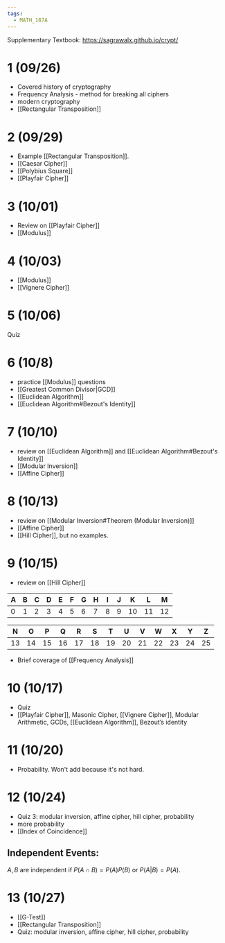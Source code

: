 ```yaml
---
tags:
  - MATH_187A
---
```

Supplementary Textbook: https://sagrawalx.github.io/crypt/ 
# 1 (09/26)
- Covered history of cryptography
- Frequency Analysis - method for breaking all ciphers
- modern cryptography
- [[Rectangular Transposition]]

# 2 (09/29)
- Example [[Rectangular Transposition]]. 
- [[Caesar Cipher]]
- [[Polybius Square]]
- [[Playfair Cipher]]

# 3 (10/01)
- Review on [[Playfair Cipher]]
- [[Modulus]]

# 4 (10/03)
- [[Modulus]]
- [[Vignere Cipher]]

# 5 (10/06)
Quiz

# 6 (10/8)
- practice [[Modulus]] questions
- [[Greatest Common Divisor|GCD]]
- [[Euclidean Algorithm]]
- [[Euclidean Algorithm#Bezout's Identity]]

# 7 (10/10)
- review on [[Euclidean Algorithm]] and [[Euclidean Algorithm#Bezout's Identity]]
- [[Modular Inversion]]
- [[Affine Cipher]]

# 8 (10/13)
- review on [[Modular Inversion#Theorem (Modular Inversion)]]
- [[Affine Cipher]]
- [[Hill Cipher]], but no examples.

# 9 (10/15)
- review on [[Hill Cipher]]

| A | B | C | D | E | F | G | H | I | J | K | L | M |
|---|---|---|---|---|---|---|---|---|---|---|---|---|
| 0 | 1 | 2 | 3 | 4 | 5 | 6 | 7 | 8 | 9 | 10 | 11 | 12 |

| N | O | P | Q | R | S | T | U | V | W | X | Y | Z |
|---|---|---|---|---|---|---|---|---|---|---|---|---|
| 13 | 14 | 15 | 16 | 17 | 18 | 19 | 20 | 21 | 22 | 23 | 24 | 25 |
- Brief coverage of [[Frequency Analysis]]
# 10 (10/17)
- Quiz 
- [[Playfair Cipher]], Masonic Cipher, [[Vignere Cipher]], Modular Arithmetic, GCDs, [[Euclidean Algorithm]], Bezout’s identity

# 11 (10/20)
- Probability. Won't add because it's not hard.

# 12 (10/24)
- Quiz 3: modular inversion, affine cipher, hill cipher, probability
- more probability
- [[Index of Coincidence]]

## Independent Events:
$A, B$ are independent if $P(A \cap B) = P(A)P(B)$ or $P(A|B) = P(A)$. 

# 13 (10/27)
- [[G-Test]]
- [[Rectangular Transposition]]
- Quiz: modular inversion, affine cipher, hill cipher, probability